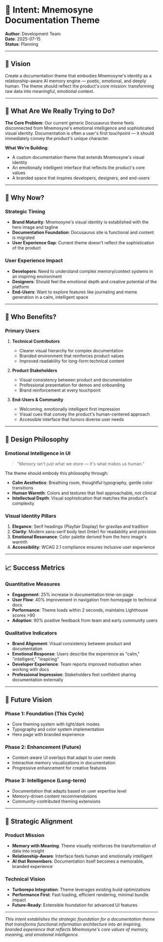 # 🎨 Intent: Mnemosyne Documentation Theme

**Author**: Development Team  
**Date**: 2025-07-15  
**Status**: Planning

---

## 🌅 Vision

Create a documentation theme that embodies Mnemosyne's identity as a relationship-aware AI memory engine — poetic, emotional, and deeply human. The theme should reflect the product's core mission: transforming raw data into meaningful, emotional context.

---

## 🎯 What Are We Really Trying to Do?

**The Core Problem**: Our current generic Docusaurus theme feels disconnected from Mnemosyne's emotional intelligence and sophisticated visual identity. Documentation is often a user's first touchpoint — it should immediately convey the product's unique character.

**What We're Building**:

- A custom documentation theme that extends Mnemosyne's visual identity
- An emotionally intelligent interface that reflects the product's core values
- A branded space that inspires developers, designers, and end-users

---

## 🧱 Why Now?

### Strategic Timing

- **Brand Maturity**: Mnemosyne's visual identity is established with the hero image and tagline
- **Documentation Foundation**: Docusaurus site is functional and content is migrated
- **User Experience Gap**: Current theme doesn't reflect the sophistication of the product

### User Experience Impact

- **Developers**: Need to understand complex memory/context systems in an inspiring environment
- **Designers**: Should feel the emotional depth and creative potential of the platform
- **End-Users**: Want to explore features like journaling and meme generation in a calm, intelligent space

---

## 👥 Who Benefits?

### Primary Users

1. **Technical Contributors**
   - Clearer visual hierarchy for complex documentation
   - Branded environment that reinforces product values
   - Improved readability for long-form technical content

2. **Product Stakeholders**
   - Visual consistency between product and documentation
   - Professional presentation for demos and onboarding
   - Brand reinforcement at every touchpoint

3. **End-Users & Community**
   - Welcoming, emotionally intelligent first impression
   - Visual cues that convey the product's human-centered approach
   - Accessible interface that honors diverse user needs

---

## 🎨 Design Philosophy

### Emotional Intelligence in UI

> "Memory isn't just what we store — it's what makes us human."

The theme should embody this philosophy through:

- **Calm Aesthetics**: Breathing room, thoughtful typography, gentle color transitions
- **Human Warmth**: Colors and textures that feel approachable, not clinical
- **Intellectual Depth**: Visual sophistication that matches the product's complexity

### Visual Identity Pillars

1. **Elegance**: Serif headings (Playfair Display) for gravitas and tradition
2. **Clarity**: Modern sans-serif body text (Inter) for readability and precision
3. **Emotional Resonance**: Color palette derived from the hero image's warmth
4. **Accessibility**: WCAG 2.1 compliance ensures inclusive user experience

---

## 📈 Success Metrics

### Quantitative Measures

- **Engagement**: 25% increase in documentation time-on-page
- **User Flow**: 40% improvement in navigation from homepage to technical docs
- **Performance**: Theme loads within 2 seconds, maintains Lighthouse scores >90
- **Adoption**: 90% positive feedback from team and early community users

### Qualitative Indicators

- **Brand Alignment**: Visual consistency between product and documentation
- **Emotional Response**: Users describe the experience as "calm," "intelligent," "inspiring"
- **Developer Experience**: Team reports improved motivation when working with docs
- **Professional Impression**: Stakeholders feel confident sharing documentation externally

---

## 🚀 Future Vision

### Phase 1: Foundation (This Cycle)

- Core theming system with light/dark modes
- Typography and color system implementation
- Hero page with branded experience

### Phase 2: Enhancement (Future)

- Context-aware UI overlays that adapt to user needs
- Interactive memory visualizations in documentation
- Progressive enhancement for creative features

### Phase 3: Intelligence (Long-term)

- Documentation that adapts based on user expertise level
- Memory-driven content recommendations
- Community-contributed theming extensions

---

## 🔗 Strategic Alignment

### Product Mission

- **Memory with Meaning**: Theme visually reinforces the transformation of data into insight
- **Relationship-Aware**: Interface feels human and emotionally intelligent
- **AI that Remembers**: Documentation itself becomes a memorable, branded experience

### Technical Vision

- **Turborepo Integration**: Theme leverages existing build optimizations
- **Performance First**: Fast loading, efficient rendering, minimal bundle impact
- **Future-Ready**: Extensible foundation for advanced UI features

---

_This intent establishes the strategic foundation for a documentation theme that transforms functional information architecture into an inspiring, branded experience that reflects Mnemosyne's core values of memory, meaning, and emotional intelligence._
